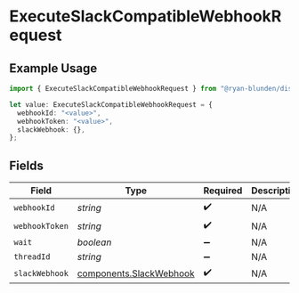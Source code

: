 # ExecuteSlackCompatibleWebhookRequest

## Example Usage

```typescript
import { ExecuteSlackCompatibleWebhookRequest } from "@ryan-blunden/discord/models/operations";

let value: ExecuteSlackCompatibleWebhookRequest = {
  webhookId: "<value>",
  webhookToken: "<value>",
  slackWebhook: {},
};
```

## Fields

| Field                                                              | Type                                                               | Required                                                           | Description                                                        |
| ------------------------------------------------------------------ | ------------------------------------------------------------------ | ------------------------------------------------------------------ | ------------------------------------------------------------------ |
| `webhookId`                                                        | *string*                                                           | :heavy_check_mark:                                                 | N/A                                                                |
| `webhookToken`                                                     | *string*                                                           | :heavy_check_mark:                                                 | N/A                                                                |
| `wait`                                                             | *boolean*                                                          | :heavy_minus_sign:                                                 | N/A                                                                |
| `threadId`                                                         | *string*                                                           | :heavy_minus_sign:                                                 | N/A                                                                |
| `slackWebhook`                                                     | [components.SlackWebhook](../../models/components/slackwebhook.md) | :heavy_check_mark:                                                 | N/A                                                                |